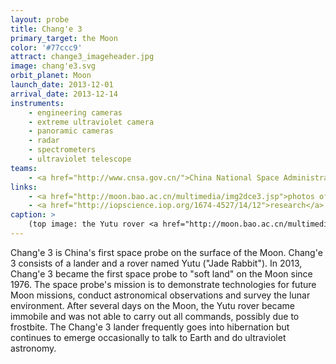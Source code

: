 ```yaml
---
layout: probe
title: Chang'e 3
primary_target: the Moon
color: '#77ccc9'
attract: change3_imageheader.jpg
image: chang'e3.svg
orbit_planet: Moon
launch_date: 2013-12-01
arrival_date: 2013-12-14
instruments:
    - engineering cameras
    - extreme ultraviolet camera
    - panoramic cameras
    - radar
    - spectrometers
    - ultraviolet telescope
teams:
    - <a href="http://www.cnsa.gov.cn/">China National Space Administration</a>
links:
    - <a href="http://moon.bao.ac.cn/multimedia/img2dce3.jsp">photos of the Moon</a> from Chang'e 3 and the Yutu rover
    - <a href="http://iopscience.iop.org/1674-4527/14/12">research</a> generated from Chang'e 3 data
caption: >
    (top image: the Yutu rover <a href="http://moon.bao.ac.cn/multimedia/img2dce3.jsp">looks back</a> at the Chang'e 3 lander, Chinese Academy of Sciences)
---
```

Chang'e 3 is China's first space probe on the surface of the Moon. Chang'e 3 consists of a lander and a rover named Yutu ("Jade Rabbit"). In 2013, Chang'e 3 became the first space probe to "soft land" on the Moon since 1976. The space probe's mission is to demonstrate technologies for future Moon missions, conduct astronomical observations and survey the lunar environment. After several days on the Moon, the Yutu rover became immobile and was not able to carry out all commands, possibly due to frostbite. The Chang'e 3 lander frequently goes into hibernation but continues to emerge occasionally to talk to Earth and do ultraviolet astronomy.